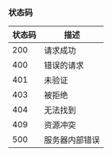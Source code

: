 ### 状态码

状态码 | 描述
---|---
200 | 请求成功
400	| 错误的请求
401	| 未验证
403	| 被拒绝
404	| 无法找到
409	| 资源冲突
500 | 服务器内部错误
